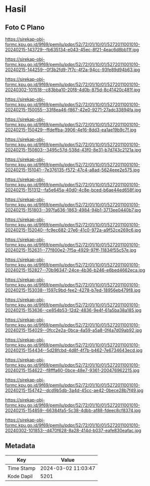 # Hasil

## Foto C Plano

https://sirekap-obj-formc.kpu.go.id/9f69/pemilu/pdpr/52/72/01/10/01/5272011001010-20240215-143729--fb635134-e043-45ec-8f21-4eac6d8bb11f.jpg

https://sirekap-obj-formc.kpu.go.id/9f69/pemilu/pdpr/52/72/01/10/01/5272011001010-20240215-144259--0f3b2fd9-7f7c-4f2a-94cc-93fe89d94b63.jpg

https://sirekap-obj-formc.kpu.go.id/9f69/pemilu/pdpr/52/72/01/10/01/5272011001010-20240302-101518--c83bba10-20f8-4d0b-875d-8c41420c481f.jpg

https://sirekap-obj-formc.kpu.go.id/9f69/pemilu/pdpr/52/72/01/10/01/5272011001010-20240215-150055--33f8ea46-f867-42e0-9271-27adc33894fa.jpg

https://sirekap-obj-formc.kpu.go.id/9f69/pemilu/pdpr/52/72/01/10/01/5272011001010-20240215-150429--ffdeffba-3906-4e16-8dd3-ea1ae19b9c7f.jpg

https://sirekap-obj-formc.kpu.go.id/9f69/pemilu/pdpr/52/72/01/10/01/5272011001010-20240215-150803--3495c57d-538d-43f0-8e31-b7d743c2121a.jpg

https://sirekap-obj-formc.kpu.go.id/9f69/pemilu/pdpr/52/72/01/10/01/5272011001010-20240215-151041--7e376135-f572-47c4-a8ad-5624eee2e575.jpg

https://sirekap-obj-formc.kpu.go.id/9f69/pemilu/pdpr/52/72/01/10/01/5272011001010-20240215-151312--fa5e645a-40d0-4c8e-bced-b6ae44ed658f.jpg

https://sirekap-obj-formc.kpu.go.id/9f69/pemilu/pdpr/52/72/01/10/01/5272011001010-20240215-151803--397fa636-1863-4984-94b1-3713ee0440b7.jpg

https://sirekap-obj-formc.kpu.go.id/9f69/pemilu/pdpr/52/72/01/10/01/5272011001010-20240215-152040--fc9ec682-27e6-41c0-972a-a9f52ce269c6.jpg

https://sirekap-obj-formc.kpu.go.id/9f69/pemilu/pdpr/52/72/01/10/01/5272011001010-20240215-152631--77f800e2-7f5a-4929-97ff-11834f55c57e.jpg

https://sirekap-obj-formc.kpu.go.id/9f69/pemilu/pdpr/52/72/01/10/01/5272011001010-20240215-152827--70b96347-24ce-4b36-b246-e6bed4662eca.jpg

https://sirekap-obj-formc.kpu.go.id/9f69/pemilu/pdpr/52/72/01/10/01/5272011001010-20240215-153038--1597c9bd-fee2-4278-b7ed-18956eb479f8.jpg

https://sirekap-obj-formc.kpu.go.id/9f69/pemilu/pdpr/52/72/01/10/01/5272011001010-20240215-153636--ce854b53-12d2-4836-9e4f-61a5ba38a185.jpg

https://sirekap-obj-formc.kpu.go.id/9f69/pemilu/pdpr/52/72/01/10/01/5272011001010-20240215-154029--0fcc2e2a-0bca-4a59-a5a8-0f4a7d09ab92.jpg

https://sirekap-obj-formc.kpu.go.id/9f69/pemilu/pdpr/52/72/01/10/01/5272011001010-20240215-154434--5d28fcbd-4d8f-4f7b-b462-7e6734643ecd.jpg

https://sirekap-obj-formc.kpu.go.id/9f69/pemilu/pdpr/52/72/01/10/01/5272011001010-20240215-154622--f8fffa60-0bce-48e7-9361-200476962215.jpg

https://sirekap-obj-formc.kpu.go.id/9f69/pemilu/pdpr/52/72/01/10/01/5272011001010-20240215-154742--dcd9b5db-3a4d-45cc-ae42-0bece28b7f49.jpg

https://sirekap-obj-formc.kpu.go.id/9f69/pemilu/pdpr/52/72/01/10/01/5272011001010-20240215-154859--66384fa5-5c38-4dbb-af88-fdeec8cf8374.jpg

https://sirekap-obj-formc.kpu.go.id/9f69/pemilu/pdpr/52/72/01/10/01/5272011001010-20240302-101853--d470f628-8a28-414d-b037-eafe830eafac.jpg


## Metadata

| Key        | Value               |
| ---------- | ------------------- |
| Time Stamp | 2024-03-02 11:03:47 |
| Kode Dapil | 5201                |



